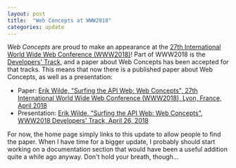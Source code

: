 ```yaml
---
layout: post
title:  "Web Concepts at WWW2018"
categories: update
---
```


*Web Concepts* are proud to make an appearance at the [27th International World Wide Web Conference (WWW2018)](https://www2018.thewebconf.org/)! Part of WWW2018 is the [Developers' Track](https://www2018.thewebconf.org/program/developers-track/), and a paper about Web Concepts has been accepted for that tracks. This means that now there is a published paper about Web Concepts, as well as a presentation:

* Paper: [Erik Wilde, "Surfing the API Web: Web Concepts", 27th International World Wide Web Conference (WWW2018), Lyon, France, April 2018](http://dret.net/netdret/docs/wilde-www2018-web-concepts.pdf)
* Presentation: [Erik Wilde, "Surfing the API Web: Web Concepts", WWW2018 Developers' Track, April 26, 2018](http://dret.net/lectures/www-2018/)

For now, the home page simply links to this update to allow people to find the paper. When I have time for a bigger update, I probably should start working on a documentation section that would have been a useful addition quite a while ago anyway. Don't hold your breath, though...
